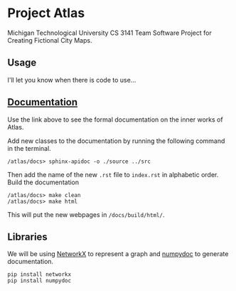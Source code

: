 # Project Atlas
Michigan Technological University CS 3141 Team Software Project for Creating Fictional City Maps.

## Usage
I'll let you know when there is code to use...

## [Documentation](https://classdb.it.mtu.edu/~mjschwen/docs/atlas/index.html)
Use the link above to see the formal documentation on the inner works of Atlas.

Add new classes to the documentation by running the following command in the terminal.
```
/atlas/docs> sphinx-apidoc -o ./source ../src 
```
Then add the name of the new `.rst` file to `index.rst` in alphabetic order.
Build the documentation
```
/atlas/docs> make clean
/atlas/docs> make html
```
This will put the new webpages in `/docs/build/html/`.

## Libraries
We will be using [NetworkX](https://networkx.org/) to represent a graph and [numpydoc](https://numpydoc.readthedocs.io/en/latest/index.html) to generate documentation.
```
pip install networkx
pip install numpydoc
```
